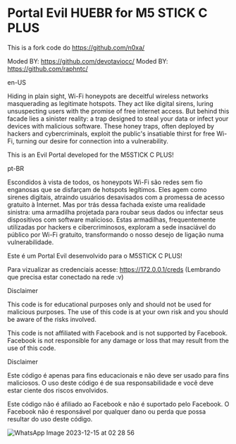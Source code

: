 # Portal Evil HUEBR for M5 STICK C PLUS
This is a fork code do https://github.com/n0xa/

Moded BY: https://github.com/devotaviocc/
Moded BY: https://github.com/raphntc/

en-US

Hiding in plain sight, Wi-Fi honeypots are deceitful wireless networks masquerading as legitimate hotspots. They act like digital sirens, luring unsuspecting users with the promise of free internet access. But behind this facade lies a sinister reality: a trap designed to steal your data or infect your devices with malicious software. These honey traps, often deployed by hackers and cybercriminals, exploit the public's insatiable thirst for free Wi-Fi, turning our desire for connection into a vulnerability.

This is an Evil Portal developed for the M5STICK C PLUS!

pt-BR

Escondidos à vista de todos, os honeypots Wi-Fi são redes sem fio enganosas que se disfarçam de hotspots legítimos. Eles agem como sirenes digitais, atraindo usuários desavisados com a promessa de acesso gratuito à Internet. Mas por trás dessa fachada existe uma realidade sinistra: uma armadilha projetada para roubar seus dados ou infectar seus dispositivos com software malicioso. Estas armadilhas, frequentemente utilizadas por hackers e cibercriminosos, exploram a sede insaciável do público por Wi-Fi gratuito, transformando o nosso desejo de ligação numa vulnerabilidade.

Este é um Portal Evil desenvolvido para o M5STICK C PLUS!

Para vizualizar as credenciais acesse: https://172.0.0.1/creds  (Lembrando que precisa estar conectado na rede :v)

Disclaimer

This code is for educational purposes only and should not be used for malicious purposes. The use of this code is at your own risk and you should be aware of the risks involved.

This code is not affiliated with Facebook and is not supported by Facebook. Facebook is not responsible for any damage or loss that may result from the use of this code.

Disclaimer

Este código é apenas para fins educacionais e não deve ser usado para fins maliciosos. O uso deste código é de sua responsabilidade e você deve estar ciente dos riscos envolvidos.

Este código não é afiliado ao Facebook e não é suportado pelo Facebook. O Facebook não é responsável por qualquer dano ou perda que possa resultar do uso deste código.

![WhatsApp Image 2023-12-15 at 02 28 56](https://github.com/raphntc/Portal-Evil-HUEBR/assets/112436208/a3369115-f965-43ab-a334-99518f61ab5e)
